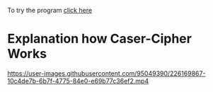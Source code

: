 To try the program [click here](https://onlinegdb.com/egz9bRJOWr "click here to try program")
# Explanation how Caser-Cipher Works 

https://user-images.githubusercontent.com/95049390/226169867-10c4de7b-6b7f-4775-84e0-e69b77c36ef2.mp4

